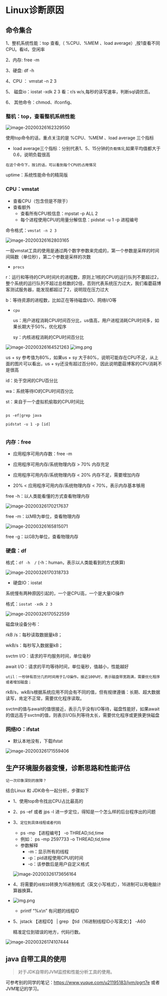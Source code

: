 # Linux诊断原因

## 命令集合

1、整机系统性能：top  查看,（ %CPU、%MEM 、load average）,按1查看不同CPU。看id，空闲率   

2、内存: free  -m  

3、硬盘: df -h     

4、CPU ： vmstat -n 2 3   

5、 磁盘io：iostat -xdk 2 3  看：r/s  w/s,每秒的读写速率，判断sql调优否。

6、 其他命令：chmod、ifconfig、


### 整机：top，查看整机系统性能

![image-20200326162329550](./images/image-20200326162329550.png)

使用top命令的话，重点关注的是 %CPU、%MEM 、load average 三个指标

- load average三个指标：分别代表1、5、15分钟的`负载情况`,如果平均值都大于0.6，说明负载很高

`在这个命令下，按1的话，可以看到每个CPU的占用情况`

uptime：系统性能命令的精简版



### CPU：vmstat

- 查看CPU（包含但是不限于）
- 查看额外
  - 查看所有CPU核信息：mpstat -p ALL 2
  - 每个进程使用CPU的用量分解信息：pidstat -u 1 -p 进程编号



命令格式：`vmstat -n 2 3`

![image-20200326162803165](./images/image-20200326162803165.png)

一般vmstat工具的使用是通过两个数字参数来完成的，第一个参数是采样的时间间隔数（单位秒），第二个参数是采样的次数

- `procs`

 r：运行和等待的CPU时间片的进程数，原则上1核的CPU的运行队列不要超过2，整个系统的运行队列不超过总核数的2倍，否则代表系统压力过大，我们看蘑菇博客测试服务器，能发现都超过了2，说明现在压力过大

 b：等待资源的进程数，比如正在等待磁盘I/O、网络I/O等

- `cpu`

	us：用户进程消耗CPU时间百分比，us值高，用户进程消耗CPU时间多，如果长期大于50%，优化程序

	sy：内核进程消耗的CPU时间百分比

![image-20200326164521263](./images/image-20200326164521263.png)
![img.png](./images/img-20230306164521263.png)


us + sy 参考值为80%，如果us + sy 大于80%，说明可能存在CPU不足，从上面的图片可以看出，us + sy还没有超过百分80，因此说明蘑菇博客的CPU消耗不是很高

id：处于空闲的CPU百分比

wa：系统等待IO的CPU时间百分比

st：来自于一个虚拟机偷取的CPU时间比



```shell

ps -ef|grep java

pidstat -u 1 -p [id]


```

### 内存：free

- 应用程序可用内存数：free -m

- 应用程序可用内存/系统物理内存 > 70% 内存充足

- 应用程序可用内存/系统物理内存 < 20% 内存不足，需要增加内存
- 20% <  应用程序可用内存/系统物理内存 < 70%，表示内存基本够用



free -h：以人类能看懂的方式查看物理内存

![image-20200326170217637](./images/image-20200326170217637.png)

free -m：以MB为单位，查看物理内存

![image-20200326165815071](./images/image-20200326165815071.png)

free -g：以GB为单位，查看物理内存



### 硬盘：df

格式：`df -h  /`  (-h：human，表示以人类能看到的方式换算)

![image-20200326170318733](./images/image-20200326170318733.png)

- 硬盘IO：iostat

系统慢有两种原因引起的，一个是CPU高，一个是大量IO操作

格式：`iostat -xdk 2 3`

![image-20200326170522559](./images/image-20200326170522559.png)

磁盘块设备分布：

rkB /s：每秒读取数据量kB；

wkB/s：每秒写入数据量kB；

svctm I/O：请求的平均服务时间，单位毫秒

await I/O：请求的平均等待时间，单位毫秒，值越小，性能越好

`util：一秒钟有百分几的时间用于I/O操作。接近100%时，表示磁盘带宽跑满，需要优化程序或者增加磁盘；`

rkB/s，wkB/s根据系统应用不同会有不同的值，但有规律遵循：长期、超大数据读写，肯定不正常，需要优化程序读取。

svctm的值与await的值很接近，表示几乎没有I/O等待，磁盘性能好，如果await的值远高于svctm的值，则表示I/O队列等待太长，需要优化程序或更换更快磁盘



### 网络IO：ifstat

- 默认本地没有，下载ifstat

![image-20200326171559406](./images/image-20200326171559406.png)



## 生产环境服务器变慢，诊断思路和性能评估

`记一次印象深刻的故障？`

结合Linux 和 JDK命令一起分析，步骤如下

- 1、使用top命令找出CPU占比最高的

- 2、ps -ef 或者 jps -l 进一步定位，得知是一个怎么样的后台程序出的问题

- 3、`定位到具体线程或者代码`

  - ps -mp 【进程编号】  -o THREAD,tid,time
  - 例如： ps -mp 2597733 -o THREAD,tid,time
  - 参数解释
    - -m：显示所有的线程
    - -p：pid进程使用CPU的时间
    - -o：该参数后是用户自定义格式

  ![image-20200326173656164](./images/image-20200326173656164.png)

- 4、将需要的`线程ID`转换为16进制格式（英文小写格式），16进制可以用电脑计算器换算。
- ![img.png](./images/imge-202303061732.png)

  - printf “%x\n” 有问题的线程ID

- 5、jstack 【进程ID】 | grep 【tid（16进制线程ID小写英文）】 -A60

  精准定位到错误的地方，代码行数。

![image-20200326174107444](./images/image-20200326174107444.png)

## java 自带工具的使用

> 对于JDK自带的JVM监控和性能分析工具的使用。

可参考别的同学的笔记：https://www.yuque.com/u21195183/jvm/pgrt7e
或者JVM笔记的学习。



